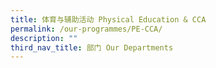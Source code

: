```yaml
---
title: 体育与辅助活动 Physical Education & CCA
permalink: /our-programmes/PE-CCA/
description: ""
third_nav_title: 部门 Our Departments
---
```




